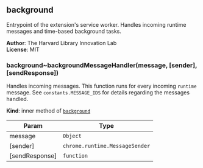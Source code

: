 <a name="module_background"></a>

## background
Entrypoint of the extension's service worker. Handles incoming runtime messages and time-based background tasks.

**Author**: The Harvard Library Innovation Lab  
**License**: MIT  
<a name="module_background..backgroundMessageHandler"></a>

### background~backgroundMessageHandler(message, [sender], [sendResponse])
Handles incoming messages.
This function runs for every incoming `runtime` message.
See `constants.MESSAGE_IDS` for details regarding the messages handled.

**Kind**: inner method of [<code>background</code>](#module_background)  

| Param | Type |
| --- | --- |
| message | <code>Object</code> | 
| [sender] | <code>chrome.runtime.MessageSender</code> | 
| [sendResponse] | <code>function</code> | 

